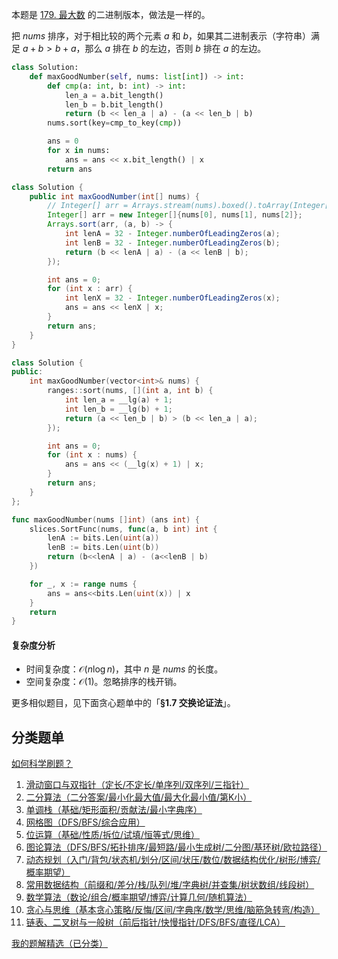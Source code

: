 本题是 [179. 最大数](https://leetcode.cn/problems/largest-number/) 的二进制版本，做法是一样的。

把 $\textit{nums}$ 排序，对于相比较的两个元素 $a$ 和 $b$，如果其二进制表示（字符串）满足 $a+b>b+a$，那么 $a$ 排在 $b$ 的左边，否则 $b$ 排在 $a$ 的左边。

```py [sol-Python3]
class Solution:
    def maxGoodNumber(self, nums: list[int]) -> int:
        def cmp(a: int, b: int) -> int:
            len_a = a.bit_length()
            len_b = b.bit_length()
            return (b << len_a | a) - (a << len_b | b)
        nums.sort(key=cmp_to_key(cmp))

        ans = 0
        for x in nums:
            ans = ans << x.bit_length() | x
        return ans
```

```java [sol-Java]
class Solution {
    public int maxGoodNumber(int[] nums) {
        // Integer[] arr = Arrays.stream(nums).boxed().toArray(Integer[]::new);
        Integer[] arr = new Integer[]{nums[0], nums[1], nums[2]};
        Arrays.sort(arr, (a, b) -> {
            int lenA = 32 - Integer.numberOfLeadingZeros(a);
            int lenB = 32 - Integer.numberOfLeadingZeros(b);
            return (b << lenA | a) - (a << lenB | b);
        });

        int ans = 0;
        for (int x : arr) {
            int lenX = 32 - Integer.numberOfLeadingZeros(x);
            ans = ans << lenX | x;
        }
        return ans;
    }
}
```

```cpp [sol-C++]
class Solution {
public:
    int maxGoodNumber(vector<int>& nums) {
        ranges::sort(nums, [](int a, int b) {
            int len_a = __lg(a) + 1;
            int len_b = __lg(b) + 1;
            return (a << len_b | b) > (b << len_a | a);
        });

        int ans = 0;
        for (int x : nums) {
            ans = ans << (__lg(x) + 1) | x;
        }
        return ans;
    }
};
```

```go [sol-Go]
func maxGoodNumber(nums []int) (ans int) {
	slices.SortFunc(nums, func(a, b int) int {
		lenA := bits.Len(uint(a))
		lenB := bits.Len(uint(b))
		return (b<<lenA | a) - (a<<lenB | b)
	})

	for _, x := range nums {
		ans = ans<<bits.Len(uint(x)) | x
	}
	return
}
```

#### 复杂度分析

- 时间复杂度：$\mathcal{O}(n\log n)$，其中 $n$ 是 $\textit{nums}$ 的长度。
- 空间复杂度：$\mathcal{O}(1)$。忽略排序的栈开销。

更多相似题目，见下面贪心题单中的「**§1.7 交换论证法**」。

## 分类题单

[如何科学刷题？](https://leetcode.cn/circle/discuss/RvFUtj/)

1. [滑动窗口与双指针（定长/不定长/单序列/双序列/三指针）](https://leetcode.cn/circle/discuss/0viNMK/)
2. [二分算法（二分答案/最小化最大值/最大化最小值/第K小）](https://leetcode.cn/circle/discuss/SqopEo/)
3. [单调栈（基础/矩形面积/贡献法/最小字典序）](https://leetcode.cn/circle/discuss/9oZFK9/)
4. [网格图（DFS/BFS/综合应用）](https://leetcode.cn/circle/discuss/YiXPXW/)
5. [位运算（基础/性质/拆位/试填/恒等式/思维）](https://leetcode.cn/circle/discuss/dHn9Vk/)
6. [图论算法（DFS/BFS/拓扑排序/最短路/最小生成树/二分图/基环树/欧拉路径）](https://leetcode.cn/circle/discuss/01LUak/)
7. [动态规划（入门/背包/状态机/划分/区间/状压/数位/数据结构优化/树形/博弈/概率期望）](https://leetcode.cn/circle/discuss/tXLS3i/)
8. [常用数据结构（前缀和/差分/栈/队列/堆/字典树/并查集/树状数组/线段树）](https://leetcode.cn/circle/discuss/mOr1u6/)
9. [数学算法（数论/组合/概率期望/博弈/计算几何/随机算法）](https://leetcode.cn/circle/discuss/IYT3ss/)
10. [贪心与思维（基本贪心策略/反悔/区间/字典序/数学/思维/脑筋急转弯/构造）](https://leetcode.cn/circle/discuss/g6KTKL/)
11. [链表、二叉树与一般树（前后指针/快慢指针/DFS/BFS/直径/LCA）](https://leetcode.cn/circle/discuss/K0n2gO/)

[我的题解精选（已分类）](https://github.com/EndlessCheng/codeforces-go/blob/master/leetcode/SOLUTIONS.md)
